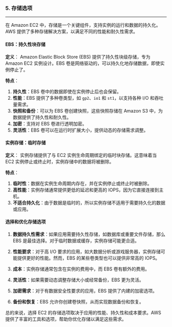 ### 5. 存储选项

---

在 Amazon EC2 中，存储是一个关键组件，支持实例的运行和数据的持久化。AWS 提供了多种存储解决方案，以满足不同的性能和耐久性需求。

#### EBS：持久性块存储

**定义**：
Amazon Elastic Block Store (EBS) 提供了持久性块级存储，专为 Amazon EC2 实例设计。EBS 卷是网络驱动的，可以持久化地存储数据，即使实例停止了。

**特点**：
1. **持久性**：EBS 卷中的数据即使在实例停止后也会保留。
2. **性能**：EBS 提供了多种卷类型，如 `gp2`、`io1` 和 `st1`，以支持各种 I/O 和吞吐量需求。
3. **快照和备份**：可以为 EBS 卷创建快照，这些快照存储在 Amazon S3 中，为数据提供了持久性和耐久性。
4. **加密**：支持对 EBS 卷进行透明加密。
5. **灵活性**：EBS 卷可以在运行时扩展大小，提供动态的存储需求调整。

#### 实例存储：临时存储

**定义**：
实例存储提供了与 EC2 实例生命周期绑定的临时块存储。这意味着当 EC2 实例停止或终止时，实例存储中的数据将被删除。

**特点**：
1. **临时性**：数据在实例生命周期内存在，并在实例停止或终止时被删除。
2. **高性能**：实例存储通常提供更低的延迟和更高的 IOPS，因为它直接连接到主机。
3. **不适合持久化**：由于数据是临时的，所以实例存储不适用于需要持久化的数据或应用。

#### 选择和优化存储选项

1. **数据持久性需求**：如果应用需要持久性存储，如数据库或重要文件存储，那么 EBS 是最佳选择。对于临时数据或缓存，实例存储可能更合适。

2. **性能要求**：对于高 I/O 要求的应用，如大数据分析或游戏服务器，实例存储可能提供更好的性能。然而，EBS 的某些卷类型也可以提供非常高的 IOPS。

3. **成本**：实例存储通常包含在实例的费用中，而 EBS 卷有额外的费用。

4. **灵活性**：如果需要动态调整存储大小或经常备份，EBS 更为灵活。

5. **加密需求**：对于有数据安全性要求的应用，EBS 提供了内建的加密选项。

6. **备份和恢复**：EBS 允许你创建卷快照，从而实现数据备份和恢复。

总的来说，选择 EC2 的存储选项取决于应用的性能、持久性和成本要求。AWS 提供了丰富的工具和选项，帮助你优化存储以满足这些需求。